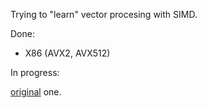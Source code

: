 Trying to "learn" vector procesing with SIMD.

Done:

 - X86 (AVX2, AVX512)

In progress:

 

[original](https://github.com/r4qq/pso-crazy-man/tree/main/pso-cpp) one.



